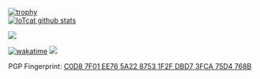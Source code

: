 [![trophy](https://github-profile-trophy.vercel.app/?username=IoTcat&&rank=SECRET,SSS,SS,S,AAA,AA,A)](https://github.com/IoTcat)   
[![IoTcat github stats](https://github-readme-stats.vercel.app/api?username=IoTcat&show_icons=true)](https://github.com/IoTcat/)   

<img max-width="80" src="https://wakatime.com/share/@f59a96b0-dfbd-4c52-8d09-b889d6d2bbdd/a6e069a0-09fb-4456-a132-6d1f11fae51d.svg">

[![wakatime](https://wakatime.com/badge/user/f59a96b0-dfbd-4c52-8d09-b889d6d2bbdd.svg)](https://wakatime.com/@iotcat)
![](https://hits-app.vercel.app/hits?url=https://github.com/iotcat)

PGP Fingerprint: [C0D8 7F01 EE76 5A22 8753  1F2F DBD7 3FCA 75D4 768B](https://keys.openpgp.org/vks/v1/by-fingerprint/C0D87F01EE765A2287531F2FDBD73FCA75D4768B)

